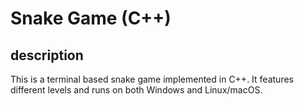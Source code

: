 # Snake Game (C++)

## description
This is a terminal based snake game implemented in C++. It features different levels and runs on both Windows and Linux/macOS.



